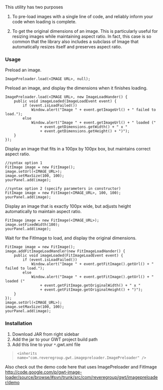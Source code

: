 This utility has two purposes

1. To pre-load images with a single line of code, and reliably inform your code when loading is complete.

2. To get the original dimensions of an image. This is particularly useful for resizing images while maintaining aspect ratio. In fact, this case is so common that the library also includes a subclass of Image that automatically resizes itself and preserves aspect ratio.

### Usage ###
Preload an image.
```
ImagePreloader.load(<IMAGE URL>, null);
```

Preload an image, and display the dimensions when it finishes loading.
```
ImagePreloader.load(<IMAGE URL>, new ImageLoadHander() {
    public void imageLoaded(ImageLoadEvent event) {
        if (event.isLoadFailed())
            Window.alert("Image " + event.getImageUrl() + " failed to load.");
        else
            Window.alert("Image " + event.getImageUrl() + " loaded ("
                + event.getDimensions.getWidth() + " x "
                + event.getDimensions.getHeight() + ")");
    }
});
```

Display an image that fits in a 100px by 100px box, but maintains correct aspect ratio.
```
//syntax option 1
FitImage image = new FitImage();
image.setUrl(<IMAGE_URL>);
image.setMaxSize(100, 100);
yourPanel.add(image);

//syntax option 2 (specify parameters in constructor)
FitImage image = new FitImage(<IMAGE_URL>, 100, 100);
yourPanel.add(image);
```

Display an image that is exactly 100px wide, but adjusts height automatically to maintain aspect ratio.
```
FitImage image = new FitImage(<IMAGE_URL>);
image.setFixedWidth(100);
yourPanel.add(image);
```

Wait for the FitImage to load, and display the original dimensions.
```
FitImage image = new FitImage();
image.addFitImageLoadHandler(new FitImageLoadHander() {
    public void imageLoaded(FitImageLoadEvent event) {
        if (event.isLoadFailed())
            Window.alert("Image " + event.getFitImage().getUrl() + " failed to load.");
        else
            Window.alert("Image " + event.getFitImage().getUrl() + " loaded ("
                + event.getFitImage.getOriginalWidth() + " x "
                + event.getFitImage.getOriginalHeight() + ")");
    }
});
image.setUrl(<IMAGE_URL>);
image.setMaxSize(100, 100);
yourPanel.add(image);
```

### Installation ###
  1. Download JAR from right sidebar
  1. Add the jar to your GWT project build path
  1. Add this line to your `*`.gwt.xml file
> `<inherits name="com.reveregroup.gwt.imagepreloader.ImagePreloader" />`

Also check out the demo code here that uses ImagePreloader and FitImage http://code.google.com/p/gwt-image-loader/source/browse/#svn/trunk/src/com/reveregroup/gwt/imagepreloader/demo